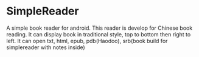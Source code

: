 # SimpleReader
A simple book reader for android.
This reader is develop for Chinese book reading. It can display book in traditional style, top to bottom then right to left.
It can open txt, html, epub, pdb(Haodoo), srb(book build for simplereader with notes inside)